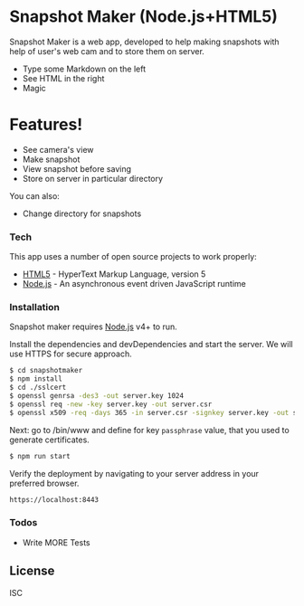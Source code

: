 # Snapshot Maker (Node.js+HTML5)

Snapshot Maker is a web app, developed to help making snapshots with help of user's web cam and to store them on server.

  - Type some Markdown on the left
  - See HTML in the right
  - Magic

# Features!

  - See camera's view
  - Make snapshot
  - View snapshot before saving
  - Store on server in particular directory

You can also:
  - Change directory for snapshots

### Tech

This app uses a number of open source projects to work properly:

* [HTML5](https://www.w3.org/TR/html5/) - HyperText Markup Language, version 5
* [Node.js](https://nodejs.org) - An asynchronous event driven JavaScript runtime

### Installation

Snapshot maker requires [Node.js](https://nodejs.org/) v4+ to run.

Install the dependencies and devDependencies and start the server. We will use HTTPS for secure approach.

```sh
$ cd snapshotmaker
$ npm install
$ cd ./sslcert
$ openssl genrsa -des3 -out server.key 1024
$ openssl req -new -key server.key -out server.csr
$ openssl x509 -req -days 365 -in server.csr -signkey server.key -out server.crt

```

Next: go to /bin/www and define for key `passphrase` value, that you used to generate certificates.

```sh
$ npm run start
```
Verify the deployment by navigating to your server address in your preferred browser.

```sh
https://localhost:8443
```


### Todos

 - Write MORE Tests

License
----

ISC
